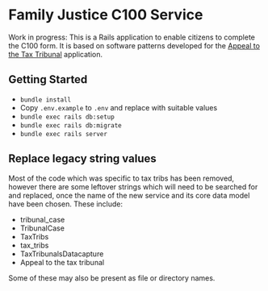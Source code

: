 # Family Justice C100 Service

Work in progress: This is a Rails application to enable citizens
to complete the C100 form. It is based on software patterns developed for the
[Appeal to the Tax Tribunal][taxtribs] application.

## Getting Started

* `bundle install`
* Copy `.env.example` to `.env` and replace with suitable values
* `bundle exec rails db:setup`
* `bundle exec rails db:migrate`
* `bundle exec rails server`

## Replace legacy string values

Most of the code which was specific to tax tribs has been
removed, however there are some leftover strings which will
need to be searched for and replaced, once the name of the new
service and its core data model have been chosen. These include:

* tribunal_case
* TribunalCase
* TaxTribs
* tax_tribs
* TaxTribunalsDatacapture
* Appeal to the tax tribunal

Some of these may also be present as file or directory names.

[taxtribs]: https://github.com/ministryofjustice/tax-tribunals-datacapture
